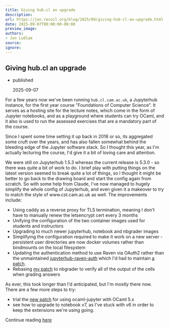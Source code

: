 ```yaml
---
title: Giving hub.cl an upgrade
description:
url: https://jon.recoil.org/blog/2025/09/giving-hub-cl-an-upgrade.html
date: 2025-09-07T00:00:00-00:00
preview_image:
authors:
- Jon Ludlam
source:
ignore:
---
```


<section><h1><a href="https://jon.recoil.org/atom.xml#giving-hub.cl-an-upgrade" class="anchor"></a>Giving hub.cl an upgrade</h1><ul class="at-tags"><li class="published"><span class="at-tag">published</span> <p>2025-09-07</p></li></ul><p>For a few years now we've been running <code>hub.cl.cam.ac.uk</code>, a Jupyterhub instance, for the first year course "Foundations of Computer Science". It serves as a hosting site for the lecture notes, which come in the form of Jupyter notebooks, and as a playground where students can try OCaml, and it also is used to run the assessed exercises that are a mandatory part of the course.</p><p>Since I spent some time setting it up back in 2018 or so, its aggregated some cruft over the years, and has also fallen somewhat behind the bleeding edge of the Jupyter software stack. So I thought this year, as I'm actually lecturing the course, I'd give it a bit of loving care and attention.</p><p>We were still on Jupyterhub 1.5.3 whereas the current release is 5.3.0 - so there was quite a bit of work to do. I brief play with putting things on the latest version seemed to break quite a lot of things, so I thought it might be better to go back to the drawing board and start the config again from scratch. So with some help from Claude, I've now managed to hugely simplify the whole config of Jupyterhub, and even given it a makeover to try to match the style of www.cst.cam.ac.uk as well. The improvements include:</p><ul><li>Using caddy as a reverse proxy for TLS termination, meaning I don't have to manually renew the letsencrypt cert every 3 months</li><li>Unifying the configuration of the two container images used for students and instructors</li><li>Upgrading to much newer jupyterhub, notebook and nbgrader images</li><li>Simplifying the configuration required to make it work on a new server - persistent user directories are now docker volumes rather than bindmounts on the local filesystem</li><li>Updating the authentication method to use Raven via OAuth2 rather than the unmaintained <a href="https://github.com/pyCav/jupyterhub-raven-auth">jupyterhub-raven-auth</a> which I'd had to maintain <a href="https://github.com/jonludlam/jupyterhub-raven-auth/commit/36eaf16b410e7ac3cfc532269e0ae5f1de34f231">a patch</a>.</li><li>Rebasing <a href="https://github.com/jonludlam/nbgrader/commit/c83a6cbb7b530ce87b0b157accddcdc832bcba38">my patch</a> to nbgrader to verify all of the output of the cells when grading answers</li></ul><p>As ever, this took longer than I'd anticipated, but I'm mostly there now. There are a few more steps to try:</p><ul><li>trial the <a href="https://github.com/akabe/ocaml-jupyter/pull/210">new patch</a> for using ocaml-jupyter with OCaml 5.x</li><li>see how to upgrade to notebook v7, as I've stuck with v6 in order to keep the extensions we're using going.</li></ul></section><p>Continue reading <a href="https://jon.recoil.org/blog/2025/09/giving-hub-cl-an-upgrade.html">here</a></p>
